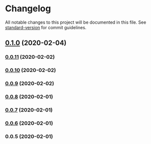 # Changelog

All notable changes to this project will be documented in this file. See [standard-version](https://github.com/conventional-changelog/standard-version) for commit guidelines.

## [0.1.0](https://github.com/tacnoman/create-ecma-app/compare/v0.0.11...v0.1.0) (2020-02-04)

### [0.0.11](https://github.com/tacnoman/create-ecma-app/compare/v0.0.10...v0.0.11) (2020-02-02)

### [0.0.10](https://github.com/tacnoman/create-ecma-app/compare/v0.0.9...v0.0.10) (2020-02-02)

### [0.0.9](https://github.com/tacnoman/create-ecma-app/compare/v0.0.8...v0.0.9) (2020-02-02)

### [0.0.8](https://github.com/tacnoman/create-ecma-app/compare/v0.0.7...v0.0.8) (2020-02-01)

### [0.0.7](https://github.com/tacnoman/create-ecma-app/compare/v0.0.6...v0.0.7) (2020-02-01)

### [0.0.6](https://github.com/tacnoman/create-ecma-app/compare/v0.0.5...v0.0.6) (2020-02-01)

### 0.0.5 (2020-02-01)
